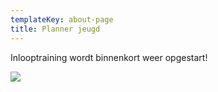 ```yaml
---
templateKey: about-page
title: Planner jeugd
---
```


Inlooptraining wordt binnenkort weer opgestart! 

 <img src="https://res.cloudinary.com/junior-joy/image/upload/v1588190997/inloop_drilul.png" style="border:0;">
</a>
